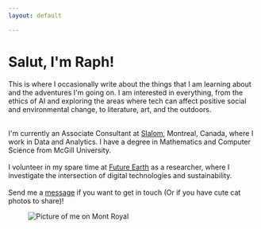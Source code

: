 ```yaml
---
layout: default

---
```

<div>
  <h1> Salut, I'm Raph! </h1>
</div>

<div class = "row">

<div class = "col1">

<p class="col1-text">This is where I occasionally write about the things that I am learning about and the adventures I'm going on. I am interested in everything, from the ethics of AI and exploring the areas where tech can affect positive social and environmental change, to literature, art, and the outdoors.
<br/>
<br/>

I'm currently an Associate Consultant at <a href ="https://www.slalom.com/"> Slalom</a>, Montreal, Canada, where I work in Data and Analytics. I have a degree in Mathematics and Computer Science from McGill University.
<br/>
<br/>
I volunteer in my spare time at <a href = "https://futureearth.org/">Future Earth</a> as a researcher, where I investigate the intersection of digital technologies and sustainability.
<br/>
<br/>
Send me a <a href ="mailto:raphaelletseng@gmail.com">message</a> if you want to get in touch (Or if you have cute cat photos to share)!
</p>
</div>
<div class = "col2">
<figure id = home>
<img id="home-img" src="/assets/img/better-headshot.jpg" alt="Picture of me on Mont Royal">
</figure>
</div>
</div>
<link rel="stylesheet" href="../assets/css/index.css">
